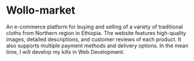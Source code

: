 # Wollo-market
An e-commerce platform for buying and selling of a variety of traditional cloths from Northern region in Ethiopia. The website features high-quality images, detailed descriptions, and customer reviews of each product. It also supports multiple payment methods and delivery options. In the mean time, I will develop my kills in Web Development.
